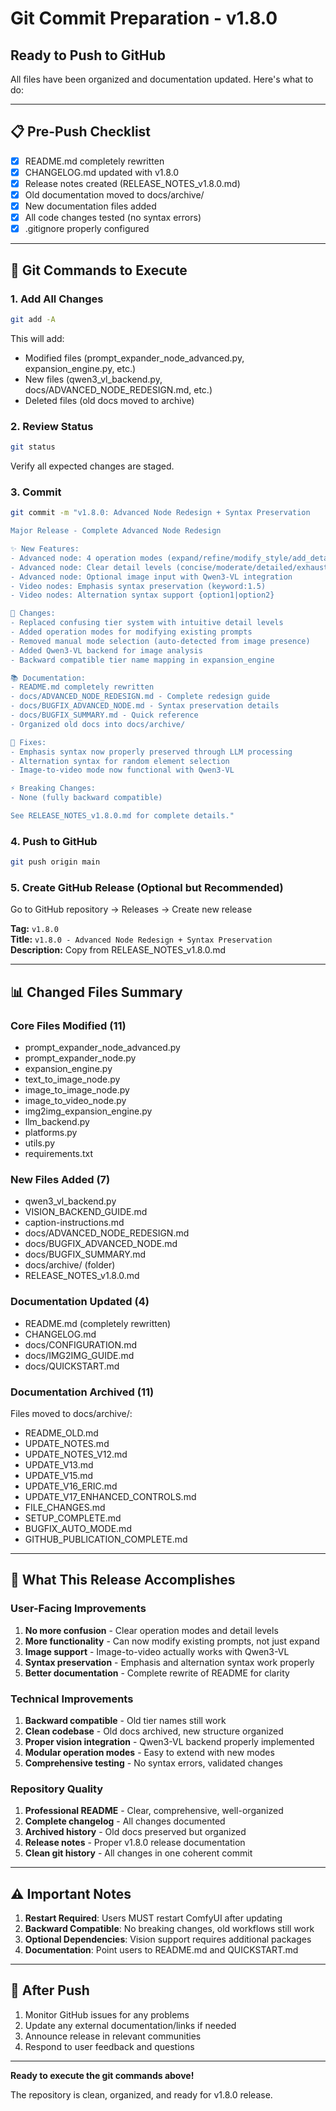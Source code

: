 # Git Commit Preparation - v1.8.0

## Ready to Push to GitHub

All files have been organized and documentation updated. Here's what to do:

---

## 📋 Pre-Push Checklist

- [x] README.md completely rewritten
- [x] CHANGELOG.md updated with v1.8.0
- [x] Release notes created (RELEASE_NOTES_v1.8.0.md)
- [x] Old documentation moved to docs/archive/
- [x] New documentation files added
- [x] All code changes tested (no syntax errors)
- [x] .gitignore properly configured

---

## 🔄 Git Commands to Execute

### 1. Add All Changes

```bash
git add -A
```

This will add:
- Modified files (prompt_expander_node_advanced.py, expansion_engine.py, etc.)
- New files (qwen3_vl_backend.py, docs/ADVANCED_NODE_REDESIGN.md, etc.)
- Deleted files (old docs moved to archive)

### 2. Review Status

```bash
git status
```

Verify all expected changes are staged.

### 3. Commit

```bash
git commit -m "v1.8.0: Advanced Node Redesign + Syntax Preservation

Major Release - Complete Advanced Node Redesign

✨ New Features:
- Advanced node: 4 operation modes (expand/refine/modify_style/add_details)
- Advanced node: Clear detail levels (concise/moderate/detailed/exhaustive)
- Advanced node: Optional image input with Qwen3-VL integration
- Video nodes: Emphasis syntax preservation (keyword:1.5)
- Video nodes: Alternation syntax support {option1|option2}

🔧 Changes:
- Replaced confusing tier system with intuitive detail levels
- Added operation modes for modifying existing prompts
- Removed manual mode selection (auto-detected from image presence)
- Added Qwen3-VL backend for image analysis
- Backward compatible tier name mapping in expansion_engine

📚 Documentation:
- README.md completely rewritten
- docs/ADVANCED_NODE_REDESIGN.md - Complete redesign guide
- docs/BUGFIX_ADVANCED_NODE.md - Syntax preservation details
- docs/BUGFIX_SUMMARY.md - Quick reference
- Organized old docs into docs/archive/

🐛 Fixes:
- Emphasis syntax now properly preserved through LLM processing
- Alternation syntax for random element selection
- Image-to-video mode now functional with Qwen3-VL

⚡ Breaking Changes:
- None (fully backward compatible)

See RELEASE_NOTES_v1.8.0.md for complete details."
```

### 4. Push to GitHub

```bash
git push origin main
```

### 5. Create GitHub Release (Optional but Recommended)

Go to GitHub repository → Releases → Create new release

**Tag:** `v1.8.0`  
**Title:** `v1.8.0 - Advanced Node Redesign + Syntax Preservation`  
**Description:** Copy from RELEASE_NOTES_v1.8.0.md

---

## 📊 Changed Files Summary

### Core Files Modified (11)
- prompt_expander_node_advanced.py
- prompt_expander_node.py
- expansion_engine.py
- text_to_image_node.py
- image_to_image_node.py
- image_to_video_node.py
- img2img_expansion_engine.py
- llm_backend.py
- platforms.py
- utils.py
- requirements.txt

### New Files Added (7)
- qwen3_vl_backend.py
- VISION_BACKEND_GUIDE.md
- caption-instructions.md
- docs/ADVANCED_NODE_REDESIGN.md
- docs/BUGFIX_ADVANCED_NODE.md
- docs/BUGFIX_SUMMARY.md
- docs/archive/ (folder)
- RELEASE_NOTES_v1.8.0.md

### Documentation Updated (4)
- README.md (completely rewritten)
- CHANGELOG.md
- docs/CONFIGURATION.md
- docs/IMG2IMG_GUIDE.md
- docs/QUICKSTART.md

### Documentation Archived (11)
Files moved to docs/archive/:
- README_OLD.md
- UPDATE_NOTES.md
- UPDATE_NOTES_V12.md
- UPDATE_V13.md
- UPDATE_V15.md
- UPDATE_V16_ERIC.md
- UPDATE_V17_ENHANCED_CONTROLS.md
- FILE_CHANGES.md
- SETUP_COMPLETE.md
- BUGFIX_AUTO_MODE.md
- GITHUB_PUBLICATION_COMPLETE.md

---

## 🎯 What This Release Accomplishes

### User-Facing Improvements
1. **No more confusion** - Clear operation modes and detail levels
2. **More functionality** - Can now modify existing prompts, not just expand
3. **Image support** - Image-to-video actually works with Qwen3-VL
4. **Syntax preservation** - Emphasis and alternation syntax work properly
5. **Better documentation** - Complete rewrite of README for clarity

### Technical Improvements
1. **Backward compatible** - Old tier names still work
2. **Clean codebase** - Old docs archived, new structure organized
3. **Proper vision integration** - Qwen3-VL backend properly implemented
4. **Modular operation modes** - Easy to extend with new modes
5. **Comprehensive testing** - No syntax errors, validated changes

### Repository Quality
1. **Professional README** - Clear, comprehensive, well-organized
2. **Complete changelog** - All changes documented
3. **Archived history** - Old docs preserved but organized
4. **Release notes** - Proper v1.8.0 release documentation
5. **Clean git history** - All changes in one coherent commit

---

## ⚠️ Important Notes

1. **Restart Required**: Users MUST restart ComfyUI after updating
2. **Backward Compatible**: No breaking changes, old workflows still work
3. **Optional Dependencies**: Vision support requires additional packages
4. **Documentation**: Point users to README.md and QUICKSTART.md

---

## 🚀 After Push

1. Monitor GitHub issues for any problems
2. Update any external documentation/links if needed
3. Announce release in relevant communities
4. Respond to user feedback and questions

---

**Ready to execute the git commands above!**

The repository is clean, organized, and ready for v1.8.0 release.
